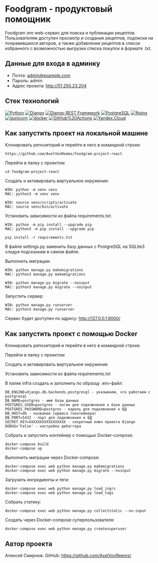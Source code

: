 # Foodgram - продуктовый помощник

Foodgram это web-сервис для поиска и публикации рецептов. Пользователям доступен просмотр и создание рецептов,
подписки на понравившихся авторов, а также добавление рецептов в список избранного с возможностью
выгрузки списка покупок в формате .txt.

## Данные для входа в админку

- Почта: admin@example.com
- Пароль: admin
- Адрес проекта: http://51.250.23.204

## Стек технологий

[![Python](https://img.shields.io/badge/-Python-464646?style=flat-square&logo=Python)](https://www.python.org/)
[![Django](https://img.shields.io/badge/-Django-464646?style=flat-square&logo=Django)](https://www.djangoproject.com/)
[![Django REST Framework](https://img.shields.io/badge/-Django%20REST%20Framework-464646?style=flat-square&logo=Django%20REST%20Framework)](https://www.django-rest-framework.org/)
[![PostgreSQL](https://img.shields.io/badge/-PostgreSQL-464646?style=flat-square&logo=PostgreSQL)](https://www.postgresql.org/)
[![Nginx](https://img.shields.io/badge/-NGINX-464646?style=flat-square&logo=NGINX)](https://nginx.org/ru/)
[![gunicorn](https://img.shields.io/badge/-gunicorn-464646?style=flat-square&logo=gunicorn)](https://gunicorn.org/)
[![docker](https://img.shields.io/badge/-Docker-464646?style=flat-square&logo=docker)](https://www.docker.com/)
[![GitHub%20Actions](https://img.shields.io/badge/-GitHub%20Actions-464646?style=flat-square&logo=GitHub%20actions)](https://github.com/features/actions)
[![Yandex.Cloud](https://img.shields.io/badge/-Yandex.Cloud-464646?style=flat-square&logo=Yandex.Cloud)](https://cloud.yandex.ru/)

## Как запустить проект на локальной машине

Клонировать репозиторий и перейти в него в командной строке:

```
https://github.com/AxelVonReems/foodgram-project-react
```

Перейти в папку с проектом

```
cd foodgram-project-react
```

Cоздать и активировать виртуальное окружение:

```
WIN: python -m venv venv
MAC: python3 -m venv venv
```

```
WIN: source venv/scripts/activate
MAC: source venv/bin/activate
```

Установить зависимости из файла requirements.txt:

```
WIN: python -m pip install --upgrade pip
MAC: python3 -m pip install --upgrade pip
```

```
pip install -r requirements.txt
```

В файле settings.py заменить базу данных с PostgreSQL на SQLite3 следуя подсказкам в самом файле.

Выполнить миграции:

```
WIN: python manage.py makemigrations  
MAC: python3 manage.py makemigrations
```

```
WIN: python manage.py migrate --noinput
MAC: python3 manage.py migrate --noinput
```

Запустить сервер:

```
WIN: python manage.py runserver
MAC: python3 manage.py runserver
```

Сервис будет доступен по адресу: http://127.0.0.1:8000/

## Как запустить проект с помощью Docker

Клонировать репозиторий и перейти в него в командной строке.

Перейти в папку с проектом

Cоздать и активировать виртуальное окружение

Установить зависимости из файла requirements.txt

В папке infra создать и заполнить по образцу .env-файл:

```
DB_ENGINE=django.db.backends.postgresql - указываем, что работаем с postgresql
DB_NAME=postgres - имя базы данных
POSTGRES_USER=postgres - логин для подключения к базе данных
POSTGRES_PASSWORD=postgres - пароль для подключения к БД
DB_HOST=db - название сервиса (контейнера)
DB_PORT=5432 - порт для подключения к БД 
SECRET_KEY=ХХХХХХХХХХХХХХХХХ - секретный ключ проекта Django
DEBUG='False' - настройка дебаггера
```

Собрать и запустить контейнер с помощью Docker-compose:

```
docker-compose build
docker-compose up
```

Выполнить миграции через Docker-compose:

```
docker-compose exec web python manage.py makemigrations
docker-compose exec web python manage.py migrate --noinput
```

Загрузить ингредиенты и теги:

```
docker-compose exec web python manage.py load_ingrs
docker-compose exec web python manage.py load_tags
```

Собрать статику:

```
docker-compose exec web python manage.py collectstatic --no-input
```

Создать через Docker-compose суперпользователя:

```
docker-compose exec web python manage.py createsuperuser
```

## Автор проекта

Алексей Смирнов. GitHub: https://github.com/AxelVonReems/
